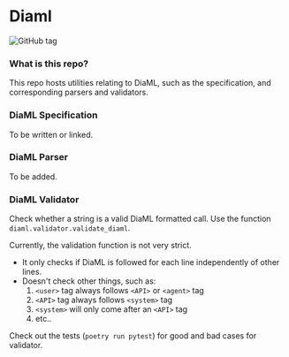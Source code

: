 # Diaml

![GitHub tag](https://img.shields.io/github/v/tag/skit-ai/diaml)

### What is this repo?

This repo hosts utilities relating to DiaML, such as the specification, and corresponding parsers and validators.

### DiaML Specification
To be written or linked.

### DiaML Parser
To be added.

### DiaML Validator
Check whether a string is a valid DiaML formatted call. Use the function
`diaml.validator.validate_diaml`.

Currently, the validation function is not very strict.
 - It only checks if DiaML is followed for each line independently of other lines.
 - Doesn't check other things, such as:
    1. `<user>` tag always follows `<API>` or `<agent>` tag
    2. `<API>` tag always follows `<system>` tag
    3. `<system>` will only come after an `<API>` tag
    4. etc..

Check out the tests (`poetry run pytest`) for good and bad cases for validator.
